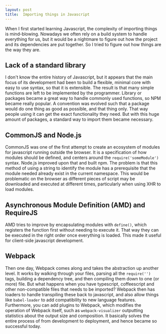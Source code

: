 ```yaml
---
layout: post
title:  Importing things in Javascript
---
```


When I first started learning Javascript, the complexity of importing things is mind-blowing. Nowadays we often rely on a build system to handle everything for us, but it would be a nightmare to figure out how the project and its dependencies are put together. So I tried to figure out how things are the way they are.

## Lack of a standard library

I don't know the entire history of Javascript, but it appears that the main focus of its development had been to build a flexible, minimal core with easy to use syntax, so that it is extensible. The result is that many simple functions are left to be implemented by the programmer. Library or packages became a great way to handle commonly used functions, so NPM became really popular. A convention was evolved such that a package would do one thing as good as possible, and that thing only. That way people using it can get the exact functionality they need. But with this huge amount of packages, a standard way to import them became necessary.

## CommonJS and Node.js

CommonJS was one of the first attempt to create an ecosystem of modules for javascript running outside the browser. It is a specification of how modules should be defined, and centers around the `require('someModule')` syntax. Node.js improved upon that and built npm. The problem is that this method of using a string to identify the module has a prerequisite that the module needed already exist in the current namespace. This would be problematic on the browser as different pieces of script may be downloaded and executed at different times, particularly when using XHR to load modules.

## Asynchronous Module Definition (AMD) and RequireJS

AMD tries to improve by encapsulating modules with `define()`, which registers the function first without needing to execute it. That way they can be executed in the right order once everything is loaded. This made it useful for client-side javascript development.

## Webpack

Then one day, Webpack comes along and takes the abstraction up another level. It works by walking through your files, parsing all the `require('')` tags, building a dependency tree, and then compiling them down to one (or more) file. But what happens when you have typescript, coffeescript and other non-compatible files that needs to be imported? Webpack then has loaders to handle transpiling these back to javascript, and also allow things like `babel-loader` to add compatibility to new language features. Furthermore, you can add plugins to Webpack, which modifies the operation of Webpack itself, such as `webpack-visualizer` outputting statistics about the output size and composition. It basically solves the entire process of from development to deployment, and hence became so successful today.
